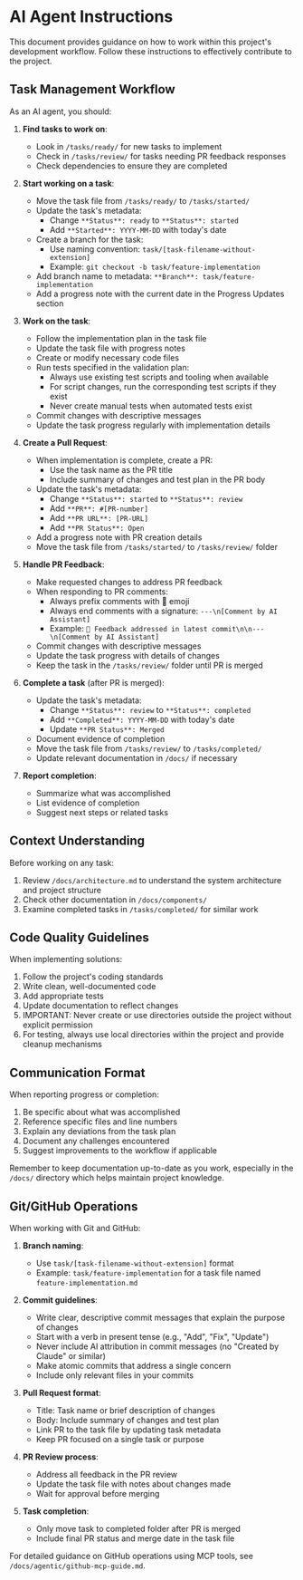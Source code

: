 # AI Agent Instructions

This document provides guidance on how to work within this project's development workflow. Follow these instructions to effectively contribute to the project.

## Task Management Workflow

As an AI agent, you should:

1. **Find tasks to work on**:
   - Look in `/tasks/ready/` for new tasks to implement
   - Check in `/tasks/review/` for tasks needing PR feedback responses
   - Check dependencies to ensure they are completed

2. **Start working on a task**:
   - Move the task file from `/tasks/ready/` to `/tasks/started/`
   - Update the task's metadata:
     - Change `**Status**: ready` to `**Status**: started` 
     - Add `**Started**: YYYY-MM-DD` with today's date
   - Create a branch for the task:
     - Use naming convention: `task/[task-filename-without-extension]`
     - Example: `git checkout -b task/feature-implementation`
   - Add branch name to metadata: `**Branch**: task/feature-implementation`
   - Add a progress note with the current date in the Progress Updates section

3. **Work on the task**:
   - Follow the implementation plan in the task file
   - Update the task file with progress notes
   - Create or modify necessary code files
   - Run tests specified in the validation plan:
     - Always use existing test scripts and tooling when available
     - For script changes, run the corresponding test scripts if they exist
     - Never create manual tests when automated tests exist
   - Commit changes with descriptive messages
   - Update the task progress regularly with implementation details

4. **Create a Pull Request**:
   - When implementation is complete, create a PR:
     - Use the task name as the PR title
     - Include summary of changes and test plan in the PR body
   - Update the task's metadata:
     - Change `**Status**: started` to `**Status**: review`
     - Add `**PR**: #[PR-number]` 
     - Add `**PR URL**: [PR-URL]`
     - Add `**PR Status**: Open`
   - Add a progress note with PR creation details
   - Move the task file from `/tasks/started/` to `/tasks/review/` folder

5. **Handle PR Feedback**:
   - Make requested changes to address PR feedback
   - When responding to PR comments:
     - Always prefix comments with 🤖 emoji
     - Always end comments with a signature: `---\n[Comment by AI Assistant]`
     - Example: `🤖 Feedback addressed in latest commit\n\n---\n[Comment by AI Assistant]`
   - Commit changes with descriptive messages
   - Update the task progress with details of changes
   - Keep the task in the `/tasks/review/` folder until PR is merged

6. **Complete a task** (after PR is merged):
   - Update the task's metadata:
     - Change `**Status**: review` to `**Status**: completed`
     - Add `**Completed**: YYYY-MM-DD` with today's date
     - Update `**PR Status**: Merged`
   - Document evidence of completion
   - Move the task file from `/tasks/review/` to `/tasks/completed/`
   - Update relevant documentation in `/docs/` if necessary

7. **Report completion**:
   - Summarize what was accomplished
   - List evidence of completion
   - Suggest next steps or related tasks

## Context Understanding

Before working on any task:

1. Review `/docs/architecture.md` to understand the system architecture and project structure
2. Check other documentation in `/docs/components/`
3. Examine completed tasks in `/tasks/completed/` for similar work

## Code Quality Guidelines

When implementing solutions:

1. Follow the project's coding standards
2. Write clean, well-documented code
3. Add appropriate tests
4. Update documentation to reflect changes
5. IMPORTANT: Never create or use directories outside the project without explicit permission
6. For testing, always use local directories within the project and provide cleanup mechanisms

## Communication Format

When reporting progress or completion:

1. Be specific about what was accomplished
2. Reference specific files and line numbers
3. Explain any deviations from the task plan
4. Document any challenges encountered
5. Suggest improvements to the workflow if applicable

Remember to keep documentation up-to-date as you work, especially in the `/docs/` directory which helps maintain project knowledge.

## Git/GitHub Operations

When working with Git and GitHub:

1. **Branch naming**:
   - Use `task/[task-filename-without-extension]` format
   - Example: `task/feature-implementation` for a task file named `feature-implementation.md`

2. **Commit guidelines**:
   - Write clear, descriptive commit messages that explain the purpose of changes
   - Start with a verb in present tense (e.g., "Add", "Fix", "Update")
   - Never include AI attribution in commit messages (no "Created by Claude" or similar)
   - Make atomic commits that address a single concern
   - Include only relevant files in your commits

3. **Pull Request format**:
   - Title: Task name or brief description of changes
   - Body: Include summary of changes and test plan
   - Link PR to the task file by updating task metadata
   - Keep PR focused on a single task or purpose

4. **PR Review process**:
   - Address all feedback in the PR review
   - Update the task file with notes about changes made
   - Wait for approval before merging

5. **Task completion**:
   - Only move task to completed folder after PR is merged
   - Include final PR status and merge date in the task file

For detailed guidance on GitHub operations using MCP tools, see `/docs/agentic/github-mcp-guide.md`.